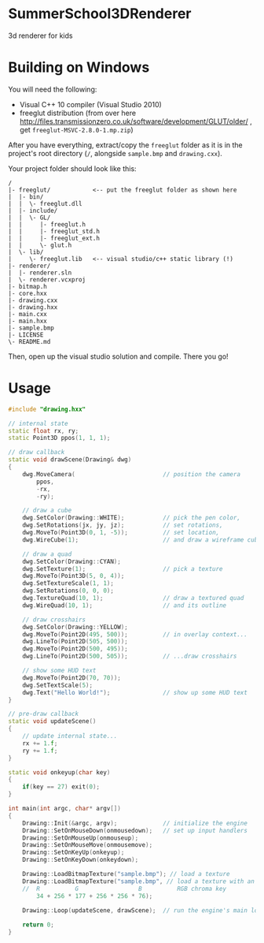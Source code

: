 SummerSchool3DRenderer
======================

3d renderer for kids

Building on Windows
===================

You will need the following:
* Visual C++ 10 compiler (Visual Studio 2010)
* freeglut distribution (from over here http://files.transmissionzero.co.uk/software/development/GLUT/older/ , get `freeglut-MSVC-2.8.0-1.mp.zip`)

After you have everything, extract/copy the `freeglut` folder as it is in the project's root directory (`/`, alongside `sample.bmp` and `drawing.cxx`).

Your project folder should look like this:
```
/
|- freeglut/            <-- put the freeglut folder as shown here
|  |- bin/
|  |  \- freeglut.dll
|  |- include/
|  |  \- GL/
|  |     |- freeglut.h
|  |     |- freeglut_std.h
|  |     |- freeglut_ext.h
|  |     \- glut.h
|  \- lib/
|     \- freeglut.lib   <-- visual studio/c++ static library (!)
|- renderer/
|  |- renderer.sln
|  \- renderer.vcxproj
|- bitmap.h
|- core.hxx
|- drawing.cxx
|- drawing.hxx
|- main.cxx
|- main.hxx
|- sample.bmp
|- LICENSE
\- README.md
```

Then, open up the visual studio solution and compile. There you go!

Usage
=====

```C++
#include "drawing.hxx"

// internal state
static float rx, ry;
static Point3D ppos(1, 1, 1);

// draw callback
static void drawScene(Drawing& dwg)
{
    dwg.MoveCamera(                         // position the camera
        ppos,
        -rx,
        -ry);

    // draw a cube
    dwg.SetColor(Drawing::WHITE);           // pick the pen color,
    dwg.SetRotations(jx, jy, jz);           // set rotations,
    dwg.MoveTo(Point3D(0, 1, -5));          // set location,
    dwg.WireCube(1);                        // and draw a wireframe cube

    // draw a quad
    dwg.SetColor(Drawing::CYAN);
    dwg.SetTexture(1);                      // pick a texture
    dwg.MoveTo(Point3D(5, 0, 4));
    dwg.SetTextureScale(1, 1);
    dwg.SetRotations(0, 0, 0);
    dwg.TextureQuad(10, 1);                 // draw a textured quad
    dwg.WireQuad(10, 1);                    // and its outline

    // draw crosshairs
    dwg.SetColor(Drawing::YELLOW);
    dwg.MoveTo(Point2D(495, 500));          // in overlay context...
    dwg.LineTo(Point2D(505, 500));
    dwg.MoveTo(Point2D(500, 495));
    dwg.LineTo(Point2D(500, 505));          // ...draw crosshairs

    // show some HUD text
    dwg.MoveTo(Point2D(70, 70));
    dwg.SetTextScale(5);
    dwg.Text("Hello World!");               // show up some HUD text
}

// pre-draw callback
static void updateScene()
{
    // update internal state...
    rx += 1.f;
    ry += 1.f;
}

static void onkeyup(char key)
{
    if(key == 27) exit(0);
}

int main(int argc, char* argv[])
{
    Drawing::Init(&argc, argv);             // initialize the engine
    Drawing::SetOnMouseDown(onmousedown);   // set up input handlers
    Drawing::SetOnMouseUp(onmouseup);
    Drawing::SetOnMouseMove(onmousemove);
    Drawing::SetOnKeyUp(onkeyup);
    Drawing::SetOnKeyDown(onkeydown);

    Drawing::LoadBitmapTexture("sample.bmp"); // load a texture
    Drawing::LoadBitmapTexture("sample.bmp", // load a texture with an
    //  R          G                 B          RGB chroma key
        34 + 256 * 177 + 256 * 256 * 76);
    
    Drawing::Loop(updateScene, drawScene);  // run the engine's main loop

    return 0;
}
```
